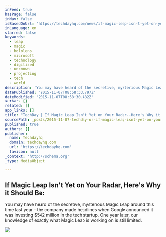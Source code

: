 ```yaml
---
inFeed: true
hasPage: false
inNav: false
isBasedOnUrl: 'https://techdayhq.com/news/if-magic-leap-isn-t-yet-on-your-radar-here-s-why-it-should-be'
inLanguage: en
starred: false
keywords:
  - leap
  - magic
  - hololens
  - microsoft
  - technology
  - digitized
  - unknown
  - projecting
  - tech
  - world
description: 'You may have heard of the secretive, mysterious Magic Leap around this time last year - the company made headlines when Google announced it was investing $542 million in the tech startup. One year later, our knowledge of exactly what Magic Leap is working on is still limited.'
datePublished: '2015-11-07T08:58:33.797Z'
dateModified: '2015-11-07T08:58:30.482Z'
author: []
related: []
app_links: []
title: "TechDay | If Magic Leap Isn't Yet on Your Radar--Here's Why it Should Be:"
sourcePath: _posts/2015-11-07-techday-or-if-magic-leap-isnt-yet-on-your-radar-heres-why.md
published: true
authors: []
publisher:
  name: Techdayhq
  domain: techdayhq.com
  url: 'https://techdayhq.com'
  favicon: null
_context: 'http://schema.org'
_type: MediaObject

---
```

<article style=""><h1>If Magic Leap Isn't Yet on Your Radar, Here's Why it Should Be:</h1><p>You may have heard of the secretive, mysterious Magic Leap around this time last year - the company made headlines when Google announced it was investing $542 million in the tech startup. One year later, our knowledge of exactly what Magic Leap is working on is still limited.</p><img src="https://techdayhq.com/system/posts/images/000/000/218/original/magic_leap.jpg?1446673000" /></article>